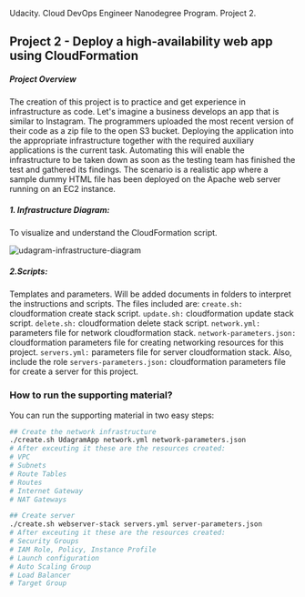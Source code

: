 Udacity. Cloud DevOps Engineer Nanodegree Program. 
Project 2.

## Project 2 - Deploy a high-availability web app using CloudFormation

##### Project Overview
The creation of this project is to practice and get experience in infrastructure as code. Let's imagine a business develops an app that is similar to Instagram. The programmers uploaded the most recent version of their code as a zip file to the open S3 bucket. Deploying the application into the appropriate infrastructure together with the required auxiliary applications is the current task. Automating this will enable the infrastructure to be taken down as soon as the testing team has finished the test and gathered its findings. The scenario is a realistic app where a sample dummy HTML file has been deployed on the Apache web server running on an EC2 instance.

##### 1. Infrastructure Diagram: 
To visualize and understand the CloudFormation script.


![udagram-infrastructure-diagram](https://github.com/nafnu/Deploy-a-high-availability-web-app-using-CloudFormation/assets/65398774/f3565662-b45b-4ea7-b9ce-4114433485bb)



##### 2.Scripts: 
Templates and parameters. Will be added documents in folders to interpret the instructions and scripts. The files included are: 
 `create.sh:` cloudformation create stack script.
 `update.sh:` cloudformation update stack script.
 `delete.sh:` cloudformation delete stack script.
 `network.yml:` parameters file for network cloudformation stack.
 `network-parameters.json:` cloudformation parameters file for creating networking resources for this project.
 `servers.yml:` parameters file for server cloudformation stack. Also, include the role
 `servers-parameters.json:` cloudformation parameters file for create a server for this project.

### How to run the supporting material?
You can run the supporting material in two easy steps:
```bash
## Create the network infrastructure
./create.sh UdagramApp network.yml network-parameters.json
# After exceuting it these are the resources created:
# VPC
# Subnets
# Route Tables
# Routes
# Internet Gateway
# NAT Gateways

## Create server
./create.sh webserver-stack servers.yml server-parameters.json
# After exceuting it these are the resources created:
# Security Groups
# IAM Role, Policy, Instance Profile
# Launch configuration
# Auto Scaling Group
# Load Balancer
# Target Group